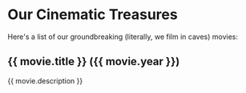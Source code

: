 # Our Cinematic Treasures

Here's a list of our groundbreaking (literally, we film in caves) movies:

<script setup>
import { ref, onMounted } from 'vue'

const movies = ref([])

onMounted(async () => {
  const response = await fetch('/data/movies.json')
  movies.value = await response.json()
})
</script>

<div v-for="movie in movies" :key="movie.title">
  <h2>{{ movie.title }} ({{ movie.year }})</h2>
  <p>{{ movie.description }}</p>
</div>

<style>
.movie-list {
  display: grid;
  gap: 2rem;
}

.movie-item {
  background-color: #f0f0f0;
  border-radius: 8px;
  padding: 1rem;
  box-shadow: 0 2px 4px rgba(0,0,0,0.1);
}

.movie-item h2 {
  margin-top: 0;
  color: #333;
}

.movie-item p {
  color: #666;
}
</style>
